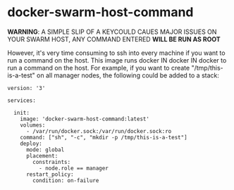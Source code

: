 # docker-swarm-host-command

**WARNING**: A SIMPLE SLIP OF A KEYCOULD CAUES MAJOR ISSUES ON YOUR SWARM HOST, ANY COMMAND ENTERED **WILL BE RUN AS ROOT**

However, it's very time consuming to ssh into every machine if you want to run a command on the host. This image runs docker IN docker IN docker to run a command on the host. For example, if you want to create "/tmp/this-is-a-test" on all manager nodes, the following could be added to a stack:

```
version: '3'

services:
           
  init:
    image: 'docker-swarm-host-command:latest'
    volumes:
      - /var/run/docker.sock:/var/run/docker.sock:ro
    command: ["sh", "-c", "mkdir -p /tmp/this-is-a-test"]
    deploy:
      mode: global
      placement:
        constraints:
          - node.role == manager
      restart_policy:
        condition: on-failure

```
